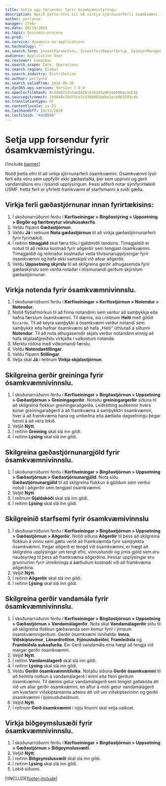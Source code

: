 ```yaml
---
title: Setja upp forsendur fyrir ósamkvæmistýringu.
description: Notið þetta efni til að virkja sjórnunarferli ósamkvæmni.
author: perlynne
manager: tfehr
ms.date: 08/19/2019
ms.topic: business-process
ms.prod: ''
ms.service: dynamics-ax-applications
ms.technology: ''
ms.search.form: InventParameters, InventTestReportSetup, SysUserManagement, SysUserSetup, InventTestDiagnosticType, InventTestMiscCharges, InventTestOperation, InventProblemType, InventProblemTypeSetup, InventQuarantineZone
audience: Application User
ms.reviewer: kamaybac
ms.search.scope: Core, Operations
ms.search.region: Global
ms.search.industry: Distribution
ms.author: perlynne
ms.search.validFrom: 2016-06-30
ms.dyn365.ops.version: Version 7.0.0
ms.openlocfilehash: 8c4de822dcda604241416165a961e4b0bacaeb5b
ms.sourcegitcommit: 199848e78df5cb7c439b001bdbe1ece963593cdb
ms.translationtype: HT
ms.contentlocale: is-IS
ms.lasthandoff: 10/13/2020
ms.locfileid: "4430590"
---
```

# <a name="set-up-prerequisites-for-nonconformance-management"></a>Setja upp forsendur fyrir ósamkvæmistýringu.

[!include [banner](../../includes/banner.md)]

Notið þetta efni til að virkja sjórnunarferli ósamkvæmni. Ósamkvæmni lýsir ferli eða vöru sem uppfyllir ekki gæðastaðla, þar sem uppruni og gerð vandamálsins eru í lýsandi upplýsingum. Þessi aðferð notar sýnifyrirtækið USMF. Þetta ferli er yfirleitt framkvæmt af starfsmanni á sviði gæða.


## <a name="enable-quality-management-processes-within-the-company"></a>Virkja ferli gæðastjórnunar innan fyrirtækisins:
1. Í skoðunarrúðunni ferðu í **Kerfiseiningar > Birgðastýring > Uppsetning > Birgðir og færibreytur vöruhúsakerfis**.
2. Veldu flipann **Gæðastjórnun**.
3. Veldu **Já** í reitnum **Nota gæðastjórnun** til að virkja gæðastjórnunarferli fyrir fyrirtækið.
4. Í reitinn **tímagjald** skal færa tölu í gjaldmiðli landsins. Tímagjaldið er notuð til að reikna kostnað fyrir aðgerðir sem tengjast ósamkvæmni. Tímagjaldið og reiknaður kostnaður veita tilvísunarupplýsingar fyrir ósamkvæmni og hafa ekki samskipti við aðrar aðgerðir.  
5. Veldu **Uppsetning skýrslu** til að skilgreina gerðir athugasemda fyrir gæðaskýrslu sem verða notaðar í mismunandi gerðum skýrslum gæðastjórnunar.

## <a name="enable-user-for-nonconformance-processing"></a>Virkja notenda fyrir ósamkvæmnivinnslu.
1. Í skoðunarrúðunni ferðu í **Kerfiseiningar > Kerfisstjórnun > Notendur > Notendur**. 
2. Notið flýtiafmörkun til að finna notandinn sem verður að samþykkja eða hafna færslum ósamkvæmni. Til dæmis, sía í reitnum **Heiti** með gildið `Ricardo`. Til að keyra samþykki á ósamkvæmi verður notandi sem samþykkir eða hafnar ósamkvæmi að hafa „Heiti“ úthlutað á síðunni **Notendur**. Til að nota athugasemdir skjals verður notandinn einnig að hafa skjalaafgreiðslu virkjaða í valkostum notanda.  
3. Merktu röðina með viðkomandi færslu.
4. Veldu **Notendastillingar**.
5. Veldu flipann **Stillingar**.
6. Velja skal **Já** í reitnum **Virkja skjalastjórnun**.

## <a name="define-diagnostic-types-for-nonconformance-processing"></a>Skilgreina gerðir greininga fyrir ósamkvæmnivinnslu.
1. Í skoðunarrúðunni ferðu í **Kerfiseiningar > Birgðastjórnun > Uppsetning > Gæðastjórnun > Greiningagerðir**. Notaðu **greiningargerðir** síðuna til að skilgreina flokkun greiningaraðgerða. Leiðrétting auðkennir hvers konar greiningaraðgerð á að framkvæma á samþykktri ósamkvæmni, hver á að framkvæma hana og umbeðna eða áætlaða dagsetningu þegar henni á að vera lokið.  
2. Veljið **Nýtt**.
3. Í reitinn **Greining** skal slá inn gildi.
4. Í reitinn **Lýsing** skal slá inn gildi.

## <a name="define-quality-charges-for-nonconformance-processing"></a>Skilgreina gæðastjórnunargjöld fyrir ósamkvæmnivinnslu.
1. Í skoðunarrúðunni ferðu í **Kerfiseiningar > Birgðastjórnun > Uppsetning > Gæðastjórnun > Gæðastjórnunargjöld**. Nota síðu **Gæðastjórnunargjöld** til að skilgreina flokkun á gjöldum sem verður notuð í aðgerðir sem tengjast ósamkvæmni.  
2. Veljið **Nýtt**.
3. Í reitnum **Gjaldakóði** skal slá inn gildi.
4. Í reitinn **Lýsing** skal slá inn gildi.

## <a name="define-the-operations-for-nonconformance-processing"></a>Skilgreinið starfsemi fyrir ósamkvæmivinnslu
1. Í skoðunarrúðunni ferðu í **Kerfiseiningar > Birgðastjórnun > Uppsetning > Gæðastjórnun > Aðgerðir**. Notið síðuna **Aðgerðir** til þess að skilgreina flokkun á vinnu sem gætu verið að framkvæmda fyrir samþykkta ósamkvæmni. Þegar aðgerð er tengd við ósamkvæmni, er hægt að skilgreina upplýsingar um tengt efni, vinnustundir og ýmis gjöld sem eru nauðsynleg til þess að framkvæma aðgerðina. Þessar upplýsingar eru grunnurinn fyrir útreikninga á áætluðum kostnaði við að framkvæma aðgerðina.  
2. Veljið **Nýtt**.
3. Í reitinn **Aðgerðir** skal slá inn gildi.
4. Í reitinn **Lýsing** skal slá inn gildi.

## <a name="define-problem-types-for-nonconformance-processing"></a>Skilgreina gerðir vandamála fyrir ósamkvæmnivinnslu.
1. Í skoðunarrúðunni ferðu í **Kerfiseiningar > Birgðastjórnun > Uppsetning > Gæðastjórnun > Vandamálagerðir**. Nota skal **Vandamálagerðir** síðu til að skilgreina flokkun gæðavanda sem kemur fyrir í ýmsum ósamkvæmnigerðum. Gerðir ósamkvæmi innihalda: **Innra**, **Viðskiptavinur**, **Lánardrottinn**, **Þjónustubeiðni**, **Framleiðsla** og **Framleiðsla aukaafurða**. Ein Gerð vandamáls eina hægt að tengja við margar gerðir ósamkvæmni.  
2. Veljið **Nýtt**.
3. Í reitinn **Vandamálagerð** skal slá inn gildi.
4. Í reitinn **Lýsing** skal slá inn gildi.
5. Veldu **Gerðir ósamkvæmnitilvika**. Notaðu síðuna **Gerðir ósamkvæmni** til að heimila notkun á vandamálagerð í einni eða fleiri gerðum ósamkvæmni. Til dæmis getur vandamálagerð sem tengist gallakóða átt við um allar gerðir ósamkvæmni, en aftur á móti getur vandamálagerð um kvartanir viðskiptamanna aðeins átt við um viðskiptavininn og gerðir ósamkvæmni í þjónustubeiðnum.  
6. Veljið **Nýtt**.
7. Í reitnum **Gerð ósamkvæmni** í nýju línunni skal velja valkost.

## <a name="define-quarantine-zones-for-nonconformance-processing"></a>Virkja biðgeymslusæði fyrir ósamkvæmnivinnslu.
1. Í skoðunarrúðunni ferðu í **Kerfiseiningar > Birgðastjórnun > Uppsetning > Gæðastjórnun > Biðgeymslusvæði**.
2. Veljið **Nýtt**.
3. Í reitinn **Biðgeymslusvæði** skal slá inn gildi.
4. Í reitinn **Lýsing** skal slá inn gildi.
5. Lokið síðunni.



[!INCLUDE[footer-include](../../../includes/footer-banner.md)]